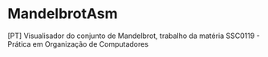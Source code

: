 # MandelbrotAsm
[PT] Visualisador do conjunto de Mandelbrot, trabalho da matéria SSC0119 - Prática em Organização de Computadores
